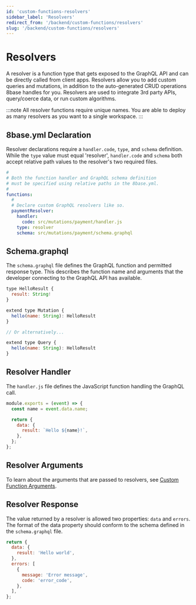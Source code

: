 ```yaml
---
id: 'custom-functions-resolvers'
sidebar_label: 'Resolvers'
redirect_from: '/backend/custom-functions/resolvers'
slug: '/backend/custom-functions/resolvers'
---
```

# Resolvers

A resolver is a function type that gets exposed to the GraphQL API and can be directly called from client apps. Resolvers allow you to add custom queries and mutations, in addition to the auto-generated CRUD operations 8base handles for you. Resolvers are used to integrate 3rd party APIs, query/coerce data, or run custom algorithms. 

:::note
All resolver functions require unique names. You are able to deploy as many resolvers as you want to a single workspace.
:::

## 8base.yml Declaration

Resolver declarations require a `handler.code`, `type`, and `schema` definition. While the `type` value must equal 'resolver', `handler.code` and `schema` both accept relative path values to the resolver's two required files.

```yaml
#
# Both the function handler and GraphQL schema definition
# must be specified using relative paths in the 8base.yml.
#
functions:
  #
  # Declare custom GraphQL resolvers like so.
  paymentResolver:
    handler:
      code: src/mutations/payment/handler.js
    type: resolver
    schema: src/mutations/payment/schema.graphql
```

## Schema.graphql

The `schema.graphql` file defines the GraphQL function and permitted response type. This describes the function name and arguments that the developer connecting to the GraphQL API has available.

```javascript
type HelloResult {
  result: String!
}

extend type Mutation {
  hello(name: String): HelloResult
}

// Or alternatively...

extend type Query {
  hello(name: String): HelloResult
}
```

## Resolver Handler

The `handler.js` file defines the JavaScript function handling the GraphQL call.

```javascript
module.exports = (event) => {
  const name = event.data.name;

  return {
    data: {
      result: `Hello ${name}!`,
    },
  };
};
```

## Resolver Arguments

To learn about the arguments that are passed to resolvers, see [Custom Function Arguments](custom-functions-types.md#custom-function-arguments).

## Resolver Response

The value returned by a resolver is allowed two properties: `data` and `errors`. The format of the data property should conform to the schema defined in the `schema.graphql` file.

```javascript
return {
  data: {
    result: 'Hello world',
  },
  errors: [
    {
      message: 'Error message',
      code: 'error_code',
    },
  ],
};
```
